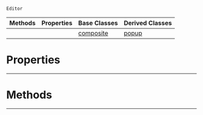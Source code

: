  `Editor`

|Methods|Properties|Base Classes|Derived Classes|
|---|---|---|---|
| | |[composite](https://plasmaengine.github.io/PlasmaDocs/Plasma1/C++/code_reference/class_reference/composite.markdown)|[popup](https://plasmaengine.github.io/PlasmaDocs/Plasma1/C++/code_reference/class_reference/popup.markdown)|


 #  Properties


---  
 #  Methods


---  
 

 